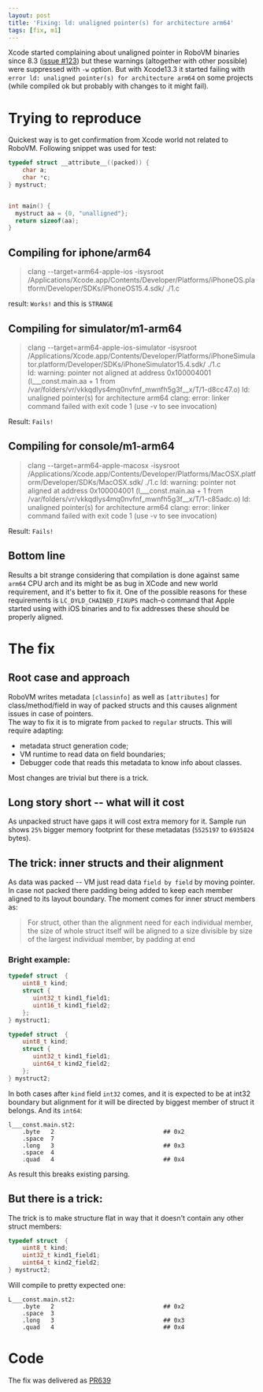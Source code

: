 ```yaml
---
layout: post
title: 'Fixing: ld: unaligned pointer(s) for architecture arm64'
tags: [fix, m1]
---
```


Xcode started complaining about unaligned pointer in RoboVM binaries since 8.3 ([issue #123](https://github.com/MobiVM/robovm/issues/123)) but these warnings (altogether with other possible) were suppressed with `-w` option. 
But with Xcode13.3 it started failing with `error ld: unaligned pointer(s) for architecture arm64` on some projects (while compiled ok but probably with changes to it might fail).   

# Trying to reproduce 
<!-- more -->
Quickest way is to get confirmation from Xcode world not related to RoboVM. Following snippet was used for test:  
```c
typedef struct __attribute__((packed)) {
    char a;
    char *c;
} mystruct;


int main() {
  mystruct aa = {0, "unalligned"};
  return sizeof(aa);
}
```

## Compiling for iphone/arm64
> clang --target=arm64-apple-ios -isysroot /Applications/Xcode.app/Contents/Developer/Platforms/iPhoneOS.platform/Developer/SDKs/iPhoneOS15.4.sdk/ ./1.c

result: `Works!` and this is `STRANGE` 

## Compiling for simulator/m1-arm64
> clang --target=arm64-apple-ios-simulator -isysroot /Applications/Xcode.app/Contents/Developer/Platforms/iPhoneSimulator.platform/Developer/SDKs/iPhoneSimulator15.4.sdk/ ./1.c\
>ld: warning: pointer not aligned at address 0x100004001 (l___const.main.aa + 1 from /var/folders/vr/vkkqdlys4mq0nvfnf_mwnfh5g3f__x/T/1-d8cc47.o)
>ld: unaligned pointer(s) for architecture arm64
>clang: error: linker command failed with exit code 1 (use -v to see invocation)

Result: `Fails!`

## Compiling for console/m1-arm64
>clang --target=arm64-apple-macosx -isysroot /Applications/Xcode.app/Contents/Developer/Platforms/MacOSX.platform/Developer/SDKs/MacOSX.sdk/ ./1.c
>ld: warning: pointer not aligned at address 0x100004001 (l___const.main.aa + 1 from /var/folders/vr/vkkqdlys4mq0nvfnf_mwnfh5g3f__x/T/1-c85adc.o)
>ld: unaligned pointer(s) for architecture arm64
>clang: error: linker command failed with exit code 1 (use -v to see invocation)

Result: `Fails!`

## Bottom line 
Results a bit strange considering that compilation is done against same `arm64` CPU arch and its might be as bug in XCode and new world requirement, and it's better to fix it.
One of the possible reasons for these requirements is `LC_DYLD_CHAINED_FIXUPS` mach-o command that Apple started using with iOS binaries and to fix addresses these should be properly aligned. 

# The fix 
## Root case and approach  
RoboVM writes metadata `[classinfo]` as well as `[attributes]` for class/method/field in way of packed structs and this causes alignment issues in case of pointers.   
The way to fix it is to migrate from `packed` to `regular` structs. This will require adapting:
- metadata struct generation code;
- VM runtime to read data on field boundaries;
- Debugger code that reads this metadata to know info about classes.
 
Most changes are trivial but there is a trick. 

## Long story short -- what will it cost
As unpacked struct have gaps it will cost extra memory for it. Sample run shows `25%` bigger memory footprint for these metadatas (`5525197` to `6935824` bytes).  

## The trick: inner structs and their alignment
As data was packed -- VM just read data `field by field` by moving pointer. In case not packed there padding being added to keep each member aligned to its layout boundary. 
The moment comes for inner struct members as:
> For struct, other than the alignment need for each individual member, 
> the size of whole struct itself will be aligned to a size divisible by 
> size of the largest individual member, by padding at end

### Bright example: 
```c
typedef struct  {
    uint8_t kind;
    struct {
       uint32_t kind1_field1;
       uint16_t kind1_field2;
    };
} mystruct1;

typedef struct  {
    uint8_t kind;
    struct {
       uint32_t kind1_field1;
       uint64_t kind2_field2;
    };
} mystruct2;
```

In both cases after `kind` field `int32` comes, and it is expected to be at int32 boundary but alignment for it will be directed by biggest member of struct it belongs. And its `int64`:
```
l___const.main.st2:
	.byte	2                               ## 0x2
	.space	7
	.long	3                               ## 0x3
	.space	4
	.quad	4                               ## 0x4
```

As result this breaks existing parsing. 

## But there is a trick:
The trick is to make structure flat in way that it doesn't contain any other struct members: 
```c
typedef struct  {
    uint8_t kind;
    uint32_t kind1_field1;
    uint64_t kind2_field2;
} mystruct2;
```

Will compile to pretty expected one:
```
L___const.main.st2:
	.byte	2                               ## 0x2
	.space	3
	.long	3                               ## 0x3
	.quad	4                               ## 0x4
```
# Code 
The fix was delivered as [PR639](https://github.com/MobiVM/robovm/pull/639)
